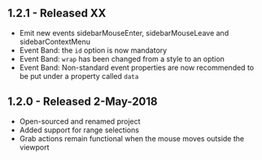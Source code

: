 ## 1.2.1 - Released XX
* Emit new events sidebarMouseEnter, sidebarMouseLeave and sidebarContextMenu
* Event Band: the `id` option is now mandatory
* Event Band: `wrap` has been changed from a style to an option
* Event Band: Non-standard event properties are now recommended to be put under a property called `data`

## 1.2.0 - Released 2-May-2018
* Open-sourced and renamed project
* Added support for range selections
* Grab actions remain functional when the mouse moves outside the viewport
